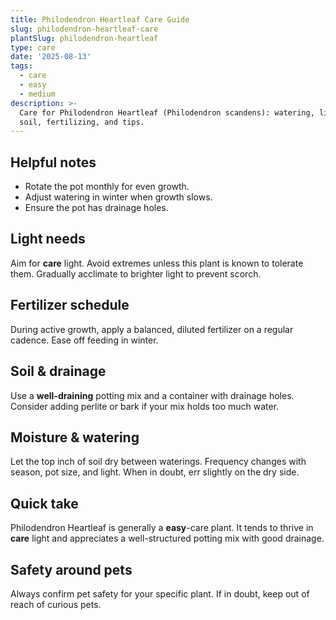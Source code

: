 ```yaml
---
title: Philodendron Heartleaf Care Guide
slug: philodendron-heartleaf-care
plantSlug: philodendron-heartleaf
type: care
date: '2025-08-13'
tags:
  - care
  - easy
  - medium
description: >-
  Care for Philodendron Heartleaf (Philodendron scandens): watering, light,
  soil, fertilizing, and tips.
---
```

## Helpful notes
- Rotate the pot monthly for even growth.
- Adjust watering in winter when growth slows.
- Ensure the pot has drainage holes.

## Light needs
Aim for **care** light. Avoid extremes unless this plant is known to tolerate them. Gradually acclimate to brighter light to prevent scorch.

## Fertilizer schedule
During active growth, apply a balanced, diluted fertilizer on a regular cadence. Ease off feeding in winter.

## Soil & drainage
Use a **well-draining** potting mix and a container with drainage holes. Consider adding perlite or bark if your mix holds too much water.

## Moisture & watering
Let the top inch of soil dry between waterings. Frequency changes with season, pot size, and light. When in doubt, err slightly on the dry side.

## Quick take
Philodendron Heartleaf is generally a **easy**-care plant. It tends to thrive in **care** light and appreciates a well-structured potting mix with good drainage.

## Safety around pets
Always confirm pet safety for your specific plant. If in doubt, keep out of reach of curious pets.
